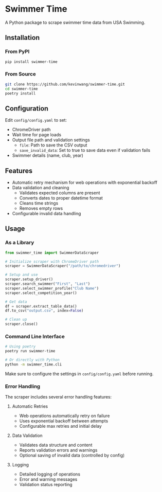 # Swimmer Time

A Python package to scrape swimmer time data from USA Swimming.

## Installation

### From PyPI

```bash
pip install swimmer-time
```

### From Source

```bash
git clone https://github.com/kevinwang/swimmer-time.git
cd swimmer-time
poetry install
```

## Configuration

Edit `config/config.yaml` to set:

- ChromeDriver path
- Wait time for page loads
- Output file path and validation settings
  - `file`: Path to save the CSV output
  - `save_invalid_data`: Set to true to save data even if validation fails
- Swimmer details (name, club, year)

## Features

- Automatic retry mechanism for web operations with exponential backoff
- Data validation and cleaning
  - Validates expected columns are present
  - Converts dates to proper datetime format
  - Cleans time strings
  - Removes empty rows
- Configurable invalid data handling

## Usage

### As a Library

```python
from swimmer_time import SwimmerDataScraper

# Initialize scraper with ChromeDriver path
scraper = SwimmerDataScraper("/path/to/chromedriver")

# Setup and use
scraper.setup_driver()
scraper.search_swimmer("First", "Last")
scraper.select_swimmer_profile("Club Name")
scraper.select_competition_year()

# Get data
df = scraper.extract_table_data()
df.to_csv("output.csv", index=False)

# Clean up
scraper.close()
```

### Command Line Interface

```bash
# Using poetry
poetry run swimmer-time

# Or directly with Python
python -m swimmer_time.cli
```

Make sure to configure the settings in `config/config.yaml` before running.

### Error Handling

The scraper includes several error handling features:

1. Automatic Retries
   - Web operations automatically retry on failure
   - Uses exponential backoff between attempts
   - Configurable max retries and initial delay

2. Data Validation
   - Validates data structure and content
   - Reports validation errors and warnings
   - Optional saving of invalid data (controlled by config)

3. Logging
   - Detailed logging of operations
   - Error and warning messages
   - Validation status reporting
